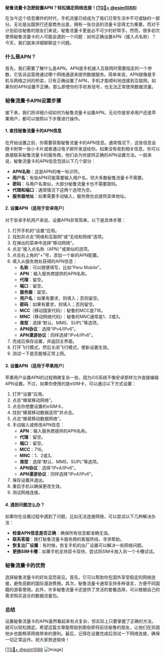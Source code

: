 **秘鲁流量卡怎麽設置APN？轻松搞定网络连接！[[TG💪+ @esim1088](https://t.me/s/esim1088)]**

在当今这个信息爆炸的时代，手机流量已经成为了我们日常生活中不可或缺的一部分。无论是出国旅行还是商务出差，拥有一张合适的流量卡显得尤为重要。而对于计划前往秘鲁的朋友们来说，秘鲁流量卡更是必不可少的好帮手。然而，很多初次使用秘鲁流量卡的人可能会遇到一个问题：如何正确设置APN（接入点名称）？今天，我们就来详细聊聊这个问题。

### 什么是APN？

首先，我们需要了解什么是APN。APN是手机接入互联网时需要指定的一个参数，它告诉运营商通过哪个网络通道来提供数据服务。简单来说，APN就像是手机与网络之间的桥梁，只有正确设置了APN，手机才能顺利地连接到互联网。如果你的APN设置不正确，那么即使你的手机有信号，也无法正常使用数据流量。

### 秘鲁流量卡APN设置步骤

接下来，我们将详细介绍如何为秘鲁流量卡设置APN。无论你是安卓用户还是苹果用户，都可以按照以下步骤进行操作。

#### 1. 查找秘鲁流量卡的APN信息

在开始设置之前，你需要获取秘鲁流量卡的APN信息。通常情况下，这些信息会随卡附带一张小卡片或者通过电子邮件发送给你。如果没有收到相关信息，你可以直接联系秘鲁流量卡的服务商，他们会为你提供正确的APN设置方法。一般来说，秘鲁流量卡的APN信息包括以下几个部分：

- **APN名称**：这是APN的唯一标识符。
- **用户名**：有些APN可能需要输入用户名，但大多数秘鲁流量卡不需要。
- **密码**：与用户名类似，大部分秘鲁流量卡也不需要密码。
- **代理和端口**：通常情况下这两个选项为空。
- **服务器地址**：如果需要手动输入，服务商也会提供具体地址。

#### 2. 设置APN（适用于安卓用户）

对于安卓手机用户来说，设置APN非常简单。以下是具体步骤：

1. 打开手机的“设置”应用。
2. 找到并点击“网络和互联网”或“无线和网络”选项。
3. 在弹出的菜单中选择“移动网络”。
4. 点击“接入点名称（APN）”或类似的选项。
5. 点击右上角的“+”号，添加一个新的APN配置。
6. 填入从服务商处获得的APN信息：
   - **名称**：可以随便填写，比如“Peru Mobile”。
   - **APN**：输入服务商提供的APN名称。
   - **代理**：留空。
   - **端口**：留空。
   - **服务器**：留空。
   - **用户名**：如果有要求，则填入；否则留空。
   - **密码**：如果有要求，则填入；否则留空。
   - **MCC**（移动国家代码）：秘鲁的MCC是716。
   - **MNC**（移动网络代码）：秘鲁的MNC通常是1、2或3。
   - **类型**：选择“默认、MMS、SUPL”等选项。
   - **APN协议**：选择“IPv4/IPv6”。
   - **APN漫游协议**：同样选择“IPv4/IPv6”。
7. 完成后保存设置，并返回主界面。
8. 打开飞行模式，然后关闭飞行模式，使新设置生效。
9. 测试一下是否能够正常上网。

#### 3. 设置APN（适用于苹果用户）

苹果用户设置APN的过程稍微复杂一些，因为iOS系统不像安卓那样允许直接编辑APN设置。不过，如果你使用的是eSIM卡，可以通过以下方式设置：

1. 打开“设置”应用。
2. 点击“蜂窝移动网络”。
3. 点击你想要设置的eSIM卡。
4. 找到“蜂窝移动数据选项”并点击。
5. 点击“蜂窝移动数据网络”。
6. 手动输入或修改APN信息：
   - **APN**：输入服务商提供的APN名称。
   - **代理**：留空。
   - **端口**：留空。
   - **MCC**：716。
   - **MNC**：1、2或3。
   - **类型**：选择“默认、MMS、SUPL”等选项。
   - **APN协议**：选择“IPv4/IPv6”。
   - **APN漫游协议**：同样选择“IPv4/IPv6”。
7. 保存设置并退出。
8. 重启手机以确保更改生效。
9. 测试网络连接。

#### 4. 遇到问题怎么办？

如果你在设置过程中遇到了问题，比如无法连接网络，可以尝试以下几种解决办法：

- **检查APN信息是否正确**：确保所有信息都准确无误。
- **联系客服**：拨打秘鲁流量卡服务商的客服热线，寻求帮助。
- **恢复出厂设置**：有时候，恢复手机的出厂设置可以解决一些网络问题。
- **更换SIM卡槽**：如果手机支持双卡双待，尝试将SIM卡放入另一个卡槽试试。

### 秘鲁流量卡的优势

选择秘鲁流量卡的好处显而易见。首先，它可以帮助你在国外享受稳定的网络连接，避免高额的国际漫游费用。其次，秘鲁流量卡通常支持多种语言，方便不同国籍的游客使用。此外，许多秘鲁流量卡还提供了灵活的套餐选择，可以根据自己的需求购买适合的数据流量包。

### 总结

设置秘鲁流量卡的APN虽然看起来有点复杂，但实际上只要掌握了正确的方法，就可以轻松搞定。希望这篇文章能帮助到那些即将前往秘鲁的朋友，让他们在异国他乡也能畅享网络带来的便利。最后，记得在设置完成后测试一下网络连接，确保一切正常运作。祝大家旅途愉快！

[[TG💪+ @esim1088](https://t.me/s/esim1088) ![Image](https://i.postimg.cc/4NQfJmqS/Snipaste-2025-05-13-00-14-12.png)]